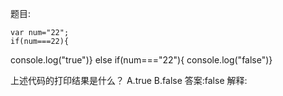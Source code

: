 题目:

    var num="22";
    if(num===22){
console.log("true")}
    else if(num==="22"){
console.log("false")}
    
上述代码的打印结果是什么？
A.true
B.false
答案:false
解释:

